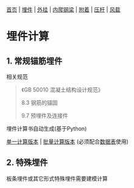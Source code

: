 [首页](./readme.md) | [埋件](./埋件计算类.md) | [外挂](./外挂计算类.md) | [内爬钢梁](./内爬钢梁计算.md) | [附着](./附着计算.md) | [压杆](./压杆校核.md) | [风载](./风载.md)
# 埋件计算

## 1. 常规锚筋埋件

相关规范

> 《GB 50010 混凝土结构设计规范》
>
> 8.3 钢筋的锚固
>
> 9.7 预埋件及连接件

埋件计算书自动生成(基于Python)

[单一计算版本](py/MJ.py) | [批量计算版本](py/MJ-bat.py) (必须配合[数据表](docs/maijian.xlsx)使用)

## 2. 特殊埋件

板条埋件或其它形式特殊埋件需要建模计算